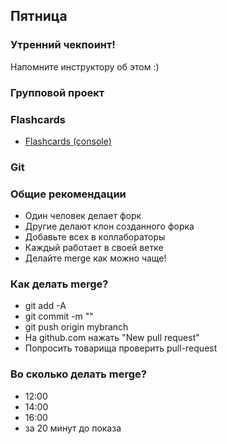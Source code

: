 ## Пятница

### Утренний чекпоинт!

Напомните инструктору об этом :)

### Групповой проект
### Flashcards

- [Flashcards (console)](../../../../project-flashcards-console)

### Git

### Общие рекомендации

* Один человек делает форк
* Другие делают клон созданного форка
* Добавьте всех в коллабораторы
* Каждый работает в своей ветке
* Делайте merge как можно чаще!

### Как делать merge?
* git add -A
* git commit -m ""
* git push origin mybranch
* На github.com нажать "New pull request"
* Попросить товарища проверить pull-request

### Во сколько делать merge?

* 12:00
* 14:00
* 16:00
* за 20 минут до показа

